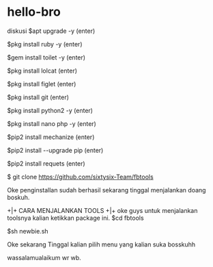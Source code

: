 # hello-bro
diskusi
$apt upgrade -y (enter)

$pkg install ruby -y (enter)

$gem install toilet -y (enter)

$pkg install lolcat (enter)

$pkg install figlet (enter)

$pkg install git (enter)

$pkg install python2 -y (enter)

$pkg install nano php -y (enter)

$pip2 install mechanize (enter)

$pip2 install --upgrade pip (enter)

$pip2 install requets (enter)

$ git clone https://github.com/sixtysix-Team/fbtools

Oke penginstallan sudah berhasil sekarang tinggal menjalankan doang boskuh.

+|+ CARA MENJALANKAN TOOLS +|+
oke guys untuk menjalankan toolsnya kalian ketikkan package ini. $cd fbtools

$sh newbie.sh

Oke sekarang Tinggal kalian pilih menu yang kalian suka bosskuhh

wassalamualaikum wr wb.
